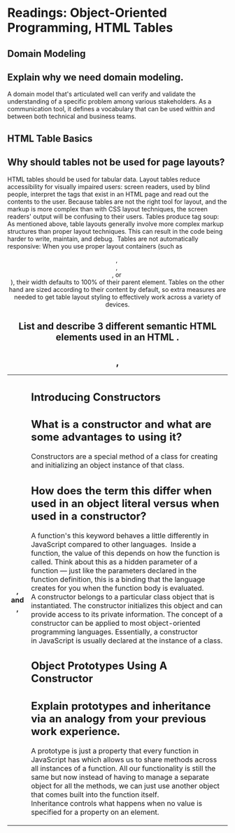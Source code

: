 # Readings: Object-Oriented Programming, HTML Tables


## Domain Modeling

## Explain why we need domain modeling.
A domain model that's articulated well can verify and validate the understanding of a specific problem among various stakeholders. As a communication tool, it defines a vocabulary that can be used within and between both technical and business teams.


## HTML Table Basics

## Why should tables not be used for page layouts?
HTML tables should be used for tabular data.
Layout tables reduce accessibility for visually impaired users: screen readers, used by blind people, interpret the tags that exist in an HTML page and read out the contents to the user. Because tables are not the right tool for layout, and the markup is more complex than with CSS layout techniques, the screen readers' output will be confusing to their users.
Tables produce tag soup: As mentioned above, table layouts generally involve more complex markup structures than proper layout techniques. This can result in the code being harder to write, maintain, and debug. 
Tables are not automatically responsive: When you use proper layout containers (such as <header>, <section>, <article>, or <div>), their width defaults to 100% of their parent element. Tables on the other hand are sized according to their content by default, so extra measures are needed to get table layout styling to effectively work across a variety of devices.

## List and describe 3 different semantic HTML elements used in an HTML <table>.
<table>,<th>, and ,<td>

## Introducing Constructors

## What is a constructor and what are some advantages to using it?
Constructors are a special method of a class for creating and initializing an object instance of that class.

## How does the term this differ when used in an object literal versus when used in a constructor?
A function's this keyword behaves a little differently in JavaScript compared to other languages.  Inside a function, the value of this depends on how the function is called. Think about this as a hidden parameter of a function — just like the parameters declared in the function definition, this is a binding that the language creates for you when the function body is evaluated.
A constructor belongs to a particular class object that is instantiated. The constructor initializes this object and can provide access to its private information. The concept of a constructor can be applied to most object-oriented programming languages. Essentially, a constructor in JavaScript is usually declared at the instance of a class.


## Object Prototypes Using A Constructor

## Explain prototypes and inheritance via an analogy from your previous work experience.
A prototype is just a property that every function in JavaScript has which allows us to share methods across all instances of a function. All our functionality is still the same but now instead of having to manage a separate object for all the methods, we can just use another object that comes built into the function itself.
Inheritance controls what happens when no value is specified for a property on an element.
